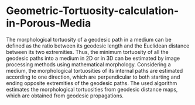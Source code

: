 # Geometric-Tortuosity-calculation-in-Porous-Media
The morphological tortuosity of a geodesic path in a medium can be defined as the ratio between its geodesic length and the Euclidean distance between its two extremities. Thus, the minimum tortuosity of all the geodesic paths into a medium in 2D or in 3D can be estimated by image processing methods using mathematical morphology. Considering a medium, the morphological tortuosities of its internal paths are estimated according to one direction, which are perpendicular to both starting and ending opposite extremities of the geodesic paths. The used algorithm estimates the morphological tortuosities from geodesic distance maps, which are obtained from geodesic propagations.

